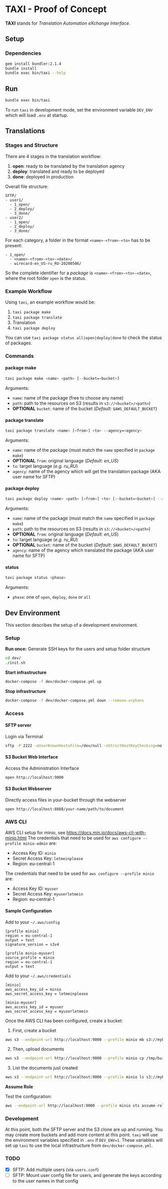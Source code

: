 # TAXI - Proof of Concept
**TAXI** stands for *Translation Automation eXchange Interface*.

## Setup
### Dependencies
```sh
gem install bundler:2.1.4
bundle install
bundle exec bin/taxi --help
```

## Run
```sh
bundle exec bin/taxi
```
To run `taxi` in development mode, set the environment variable `DEV_ENV` which will load `.env` at startup.

## Translations

### Stages and Structure
There are 4 stages in the translation workflow:
1. **open**: ready to be translated by the translation agency
2. **deploy**: translated and ready to be deployed
3. **done**: deployed in production


Overall file structure:
```
SFTP/
- user1/
  - 1_open/
  - 2_deploy/
  - 3_done/
- user2/
  - 1_open/
  - 2_deploy/
  - 3_done/
```

For each category, a folder in the format `<name>-<from>-<to>` has to be present:
```
- 1_open/
  - <name>-<from>-<to>-<date>/
  - wirecard-en_US-ru_RU-20200506/
```


So the complete identifier for a *package* is `<name>-<from>-<to>-<date>`, where the root folder `open` is the status.

### Example Workflow

Using `taxi`, an example workflow would be:
1. `taxi package make`
2. `taxi package translate`
3. Translation
4. `taxi package deploy`

You can use `taxi package status all|open|deploy|done` to check the status of packages.

### Commands
#### package make
```sh
taxi package make <name> <path> [--bucket=<bucket>]
```

Arguments:
* `name`: name of the package (free to choose any name)
* `path`: path to the resources on S3 (results in `s3://<bucket>/<path>`)
* **OPTIONAL** `bucket`: name of the bucket (*Default:*  `$AWS_DEFAULT_BUCKET`)

#### package translate
```sh
taxi package translate <name> [<from>] <to> --agency=<agency>
```

Arguments:
* `name`: name of the package (must match the `name` specified in `package make`)
* **OPTIONAL** `from`: original language (*Default: en_US*)
* `to`: target language (*e.g. ru_RU*)
* `agency`: name of the agency which will get the translation package (AKA user name for SFTP)

#### package deploy
```sh
taxi package deploy <name> <path> [<from>] <to> [--bucket=<bucket>] --agency=<agency>
```

Arguments:
* `name`: name of the package (must match the `name` specified in `package make`)
* `path`: path to the resources on S3 (results in `s3://<bucket>/<path>`)
* **OPTIONAL** `from`: original language (*Default: en_US*)
* `to`: target language (*e.g. ru_RU*)
* **OPTIONAL** `bucket`: name of the bucket (*Default:* `$AWS_DEFAULT_BUCKET`)
* `agency`: name of the agency which translated the package (AKA user name for SFTP)

#### status
```sh
taxi package status <phase>
```

Arguments:
* `phase`: one of `open`, `deploy`, `done` or `all`

## Dev Environment
This section describes the setup of a development environment.

### Setup

**Run once:** Generate SSH keys for the users and setup folder structure
```sh
cd dev/
./init.sh
```

**Start infrastructure**
```sh
docker-compose -f dev/docker-compose.yml up
```

**Stop infrastructure**
```sh
docker-compose -f dev/docker-compose.yml down --remove-orphans
```

### Access

#### SFTP server
Login via Terminal
```sh
sftp -P 2222 -oUserKnownHostsFile=/dev/null -oStrictHostKeyChecking=no -i sftp-keys/agency_rsa_key agency@localhost
```

#### S3 Bucket Web Interface
Access the Administration Interface
```sh
open http://localhost:9000
```

#### S3 Bucket Webserver
Directly access files in your-bucket through the webserver
```
open http://localhost:8888/your-name/path/to/document
```

### AWS CLI
AWS CLI setup for minio, see https://docs.min.io/docs/aws-cli-with-minio.html
The credentials that need to be used for `aws configure --profile minio-admin` are:
* Access Key ID: `minio`
* Secret Access Key: `letmeinplease`
* Region: eu-central-1

The credentials that need to be used for `aws configure --profile minio` are:
* Access Key ID: `myuser`
* Secret Access Key: `myuserletmein`
* Region: eu-central-1

#### Sample Configuration
Add to your `~/.aws/config`
```
[profile minio]
region = eu-central-1
output = text
signature_version = s3v4

[profile minio-myuser]
source_profile = minio
region = eu-central-1
output = text
```

Add to your `~/.aws/credentials`
```
[minio]
aws_access_key_id = minio
aws_secret_access_key = letmeinplease

[minio-myuser]
aws_access_key_id = myuser
aws_secret_access_key = myuserletmein
```

Once the AWS CLI has been configured, create a bucket:
1. First, create a bucket
```sh
aws s3 --endpoint-url http://localhost:9000 --profile minio mb s3://mybucket
```
2. Then, upload documents
```sh
aws s3 --endpoint-url http://localhost:9000 --profile minio cp /tmp/build/html s3://mybucket --recursive
```
3. List the documents just created
```sh
aws s3 --endpoint-url http://localhost:9000 --profile minio ls s3://mybucket
```

**Assume Role**

Test the configuration:
```sh
aws --endpoint-url http://localhost:9000 --profile minio sts assume-role --role-arn arn:xxx:xxx:xxx:xxxx --role-session-name term_session --output json
```


### Development
At this point, both the SFTP server and the S3 clone are up and running.
You may create more buckets and add more content at this point.
`taxi` will use the environment variables specified in `.env` if `DEV_ENV=1`.
These variables will set up `taxi` to use the local infrastructure from `dev/docker-compose.yml`.

### TODO
* [x] SFTP: Add multiple users (via `users.conf`)
* [ ] SFTP: Mount user config file for users, and generate the keys according to the user names in that config
